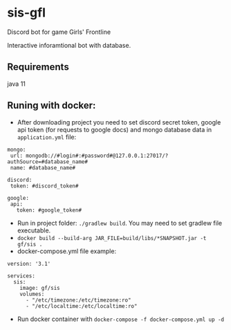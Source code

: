 # sis-gfl
Discord bot for game Girls' Frontline

Interactive inforamtional bot with database.

## Requirements
java 11

## Runing with docker:
- After downloading project you need to set discord secret token, google api token (for requests to google docs) and mongo database data in `application.yml` file:
 ```
mongo:
  url: mongodb://#login#:#password#@127.0.0.1:27017/?authSource=#database_name#
  name: #database_name#

discord:
  token: #discord_token#

google:
  api:
    token: #google_token#
 ```
- Run in project folder: `./gradlew build`. You may need to set gradlew file executable.
- `docker build --build-arg JAR_FILE=build/libs/*SNAPSHOT.jar -t gf/sis .`
- docker-compose.yml file example:
```
version: '3.1'

services:
  sis:
    image: gf/sis
    volumes:
      - "/etc/timezone:/etc/timezone:ro"
      - "/etc/localtime:/etc/localtime:ro"
```
- Run docker container with `docker-compose -f docker-compose.yml up -d`
